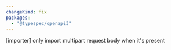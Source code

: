 ```yaml
---
changeKind: fix
packages:
  - "@typespec/openapi3"
---
```


[importer] only import multipart request body when it's present